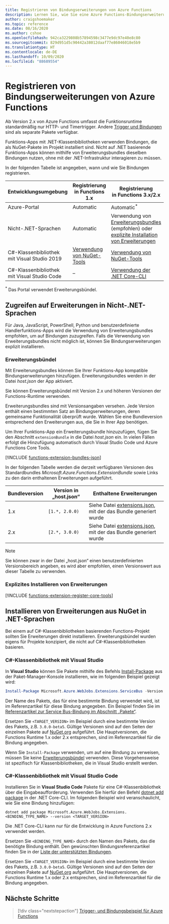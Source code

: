 ```yaml
---
title: Registrieren von Bindungserweiterungen von Azure Functions
description: Lernen Sie, wie Sie eine Azure Functions-Bindungserweiterung abhängig von Ihrer Umgebung registrieren.
author: craigshoemaker
ms.topic: reference
ms.date: 08/16/2020
ms.author: cshoe
ms.openlocfilehash: 942ca3229808b57894598c3477e9dc97e40e8c80
ms.sourcegitcommit: 829d951d5c90442a38012daaf77e86046018e5b9
ms.translationtype: HT
ms.contentlocale: de-DE
ms.lasthandoff: 10/09/2020
ms.locfileid: "88689554"
---
```

# <a name="register-azure-functions-binding-extensions"></a>Registrieren von Bindungserweiterungen von Azure Functions

Ab Version 2.x von Azure Functions umfasst die Funktionsruntime standardmäßig nur HTTP- und Timertrigger. Andere [Trigger und Bindungen](./functions-triggers-bindings.md) sind als separate Pakete verfügbar.

Funktions-Apps mit .NET-Klassenbibliotheken verwenden Bindungen, die als NuGet-Pakete im Projekt installiert sind. Nicht auf .NET basierende Funktions-Apps können mithilfe von Erweiterungsbundles dieselben Bindungen nutzen, ohne mit der .NET-Infrastruktur interagieren zu müssen.

In der folgenden Tabelle ist angegeben, wann und wie Sie Bindungen registrieren.

| Entwicklungsumgebung |Registrierung<br/> in Functions 1.x  |Registrierung<br/> in Functions 3.x/2.x  |
|-------------------------|------------------------------------|------------------------------------|
|Azure-Portal|Automatic|Automatic<sup>*</sup>|
|Nicht-.NET-Sprachen|Automatic|Verwendung von [Erweiterungsbundles](#extension-bundles) (empfohlen) oder [explizite Installation von Erweiterungen](#explicitly-install-extensions)|
|C#-Klassenbibliothek mit Visual Studio 2019|[Verwendung von NuGet-Tools](#vs)|[Verwendung von NuGet-Tools](#vs)|
|C#-Klassenbibliothek mit Visual Studio Code|–|[Verwendung der .NET Core-CLI](#vs-code)|

<sup>*</sup> Das Portal verwendet Erweiterungsbündel.

## <a name="access-extensions-in-non-net-languages"></a>Zugreifen auf Erweiterungen in Nicht-.NET-Sprachen

Für Java, JavaScript, PowerShell, Python und benutzerdefinierte Handlerfunktions-Apps wird die Verwendung von Erweiterungsbundles empfohlen, um auf Bindungen zuzugreifen. Falls die Verwendung von Erweiterungsbundles nicht möglich ist, können Sie Bindungserweiterungen explizit installieren.

### <a name="extension-bundles"></a><a name="extension-bundles"></a>Erweiterungsbündel

Mit Erweiterungsbundles können Sie Ihrer Funktions-App kompatible Bindungserweiterungen hinzufügen. Erweiterungsbundles werden in der Datei *host.json* der App aktiviert.

Sie können Erweiterungsbündel mit Version 2.x und höheren Versionen der Functions-Runtime verwenden.

Erweiterungsbundles sind mit Versionsangaben versehen. Jede Version enthält einen bestimmten Satz an Bindungserweiterungen, deren gemeinsame Funktionalität überprüft wurde. Wählen Sie eine Bundleversion entsprechend den Erweiterungen aus, die Sie in Ihrer App benötigen.

Um Ihrer Funktions-App ein Erweiterungsbundle hinzuzufügen, fügen Sie den Abschnitt `extensionBundle` in die Datei *host.json* ein. In vielen Fällen erfolgt die Hinzufügung automatisch durch Visual Studio Code und Azure Functions Core Tools.

[!INCLUDE [functions-extension-bundles-json](../../includes/functions-extension-bundles-json.md)]

In der folgenden Tabelle werden die derzeit verfügbaren Versionen des Standardbundles *Microsoft.Azure.Functions.ExtensionBundle* sowie Links zu den darin enthaltenen Erweiterungen aufgeführt.

| Bundleversion | Version in „host.json“ | Enthaltene Erweiterungen |
| --- | --- | --- |
| 1.x | `[1.*, 2.0.0)` | Siehe Datei [extensions.json](https://github.com/Azure/azure-functions-extension-bundles/blob/v1.x/src/Microsoft.Azure.Functions.ExtensionBundle/extensions.json), mit der das Bundle generiert wurde |
| 2.x | `[2.*, 3.0.0)` | Siehe Datei [extensions.json](https://github.com/Azure/azure-functions-extension-bundles/blob/v2.x/src/Microsoft.Azure.Functions.ExtensionBundle/extensions.json), mit der das Bundle generiert wurde |

> [!NOTE]
> Sie können zwar in der Datei „host.json“ einen benutzerdefinierten Versionsbereich angeben, es wird aber empfohlen, einen Versionswert aus dieser Tabelle zu verwenden.

### <a name="explicitly-install-extensions"></a><a name="explicitly-install-extensions"></a>Explizites Installieren von Erweiterungen

[!INCLUDE [functions-extension-register-core-tools](../../includes/functions-extension-register-core-tools.md)]

## <a name="install-extensions-from-nuget-in-net-languages"></a><a name="local-csharp"></a>Installieren von Erweiterungen aus NuGet in .NET-Sprachen

Bei einem auf C#-Klassenbibliotheken basierenden Functions-Projekt sollten Sie Erweiterungen direkt installieren. Erweiterungsbündel wurden eigens für Projekte konzipiert, die nicht auf C#-Klassenbibliotheken basieren.

### <a name="c-class-library-with-visual-studio"></a><a name="vs"></a>C\#-Klassenbibliothek mit Visual Studio

In **Visual Studio** können Sie Pakete mithilfe des Befehls [Install-Package](/nuget/tools/ps-ref-install-package) aus der Paket-Manager-Konsole installieren, wie im folgenden Beispiel gezeigt wird:

```powershell
Install-Package Microsoft.Azure.WebJobs.Extensions.ServiceBus -Version <TARGET_VERSION>
```

Der Name des Pakets, das für eine bestimmte Bindung verwendet wird, ist im Referenzartikel für diese Bindung angegeben. Ein Beispiel finden Sie im [Referenzartikel zur Service Bus-Bindung im Abschnitt „Pakete“](functions-bindings-service-bus.md#functions-1x).

Ersetzen Sie `<TARGET_VERSION>` im Beispiel durch eine bestimmte Version des Pakets, z.B. `3.0.0-beta5`. Gültige Versionen sind auf den Seiten der einzelnen Pakete auf [NuGet.org](https://nuget.org) aufgeführt. Die Hauptversionen, die Functions Runtime 1.x oder 2.x entsprechen, sind im Referenzartikel für die Bindung angegeben.

Wenn Sie `Install-Package` verwenden, um auf eine Bindung zu verweisen, müssen Sie keine [Erweiterungsbündel](#extension-bundles) verwenden. Diese Vorgehensweise ist spezifisch für Klassenbibliotheken, die in Visual Studio erstellt werden.

### <a name="c-class-library-with-visual-studio-code"></a><a name="vs-code"></a> C#-Klassenbibliothek mit Visual Studio Code

Installieren Sie in **Visual Studio Code** Pakete für eine C#-Klassenbibliothek über die Eingabeaufforderung. Verwenden Sie hierfür den Befehl [dotnet add package](/dotnet/core/tools/dotnet-add-package) in der .NET Core-CLI. Im folgenden Beispiel wird veranschaulicht, wie Sie eine Bindung hinzufügen:

```terminal
dotnet add package Microsoft.Azure.WebJobs.Extensions.<BINDING_TYPE_NAME> --version <TARGET_VERSION>
```

Die .NET Core-CLI kann nur für die Entwicklung in Azure Functions 2.x verwendet werden.

Ersetzen Sie `<BINDING_TYPE_NAME>` durch den Namen des Pakets, das die benötigte Bindung enthält. Den gewünschten Bindungsreferenzartikel finden Sie in der [Liste der unterstützten Bindungen](./functions-triggers-bindings.md#supported-bindings).

Ersetzen Sie `<TARGET_VERSION>` im Beispiel durch eine bestimmte Version des Pakets, z.B. `3.0.0-beta5`. Gültige Versionen sind auf den Seiten der einzelnen Pakete auf [NuGet.org](https://nuget.org) aufgeführt. Die Hauptversionen, die Functions Runtime 1.x oder 2.x entsprechen, sind im Referenzartikel für die Bindung angegeben.

## <a name="next-steps"></a>Nächste Schritte
> [!div class="nextstepaction"]
> [Trigger- und Bindungsbeispiel für Azure Functions](./functions-bindings-example.md)
